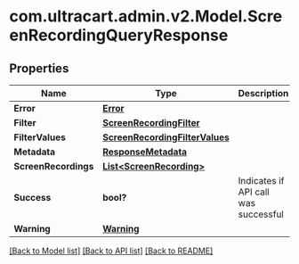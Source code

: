 # com.ultracart.admin.v2.Model.ScreenRecordingQueryResponse
## Properties

Name | Type | Description | Notes
------------ | ------------- | ------------- | -------------
**Error** | [**Error**](Error.md) |  | [optional] 
**Filter** | [**ScreenRecordingFilter**](ScreenRecordingFilter.md) |  | [optional] 
**FilterValues** | [**ScreenRecordingFilterValues**](ScreenRecordingFilterValues.md) |  | [optional] 
**Metadata** | [**ResponseMetadata**](ResponseMetadata.md) |  | [optional] 
**ScreenRecordings** | [**List&lt;ScreenRecording&gt;**](ScreenRecording.md) |  | [optional] 
**Success** | **bool?** | Indicates if API call was successful | [optional] 
**Warning** | [**Warning**](Warning.md) |  | [optional] 


[[Back to Model list]](../README.md#documentation-for-models) [[Back to API list]](../README.md#documentation-for-api-endpoints) [[Back to README]](../README.md)

